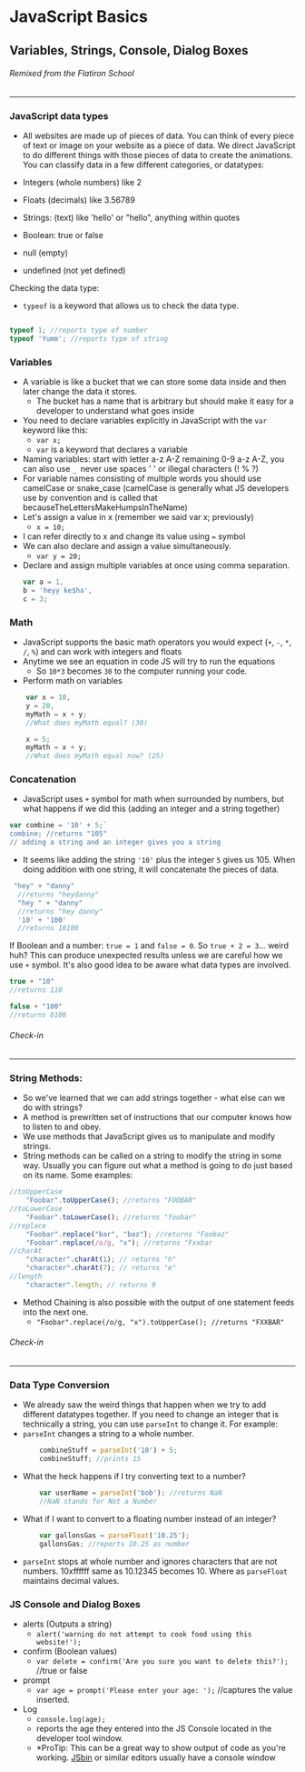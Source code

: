 # JavaScript Basics
## Variables, Strings, Console, Dialog Boxes
###### Remixed from the Flatiron School
---
### JavaScript data types

+ All websites are made up of pieces of data. You can think of every piece of text or image on your website as a piece of data. We direct JavaScript to do different things with those pieces of data to create the animations. You can classify data in a few different categories, or datatypes:

+ Integers (whole numbers) like 2
+ Floats (decimals) like 3.56789
+ Strings: (text) like 'hello' or "hello", anything within quotes
+ Boolean: true or false
+ null (empty)
+ undefined (not yet defined)

Checking the data type:
+ `typeof` is a keyword that allows us to check the data type.
```js

typeof 1; //reports type of number 
typeof 'Yumm'; //reports type of string
```

### Variables

+ A variable is like a bucket that we can store some data inside and then later change the data it stores.
	+ The bucket has a name that is arbitrary but should make it easy for a developer to understand what goes inside
+ You need to declare variables explicitly in JavaScript with the `var` keyword like this:
	+ `var x;` 
	+ `var` is a keyword that declares a variable
+ Naming variables: start with letter a-z A-Z remaining 0-9 a-z A-Z, you can also use `_ `never use spaces ' ' or illegal characters (! % ?)
+ For variable names consisting of multiple words you should use camelCase or snake_case (camelCase is generally what JS developers use by convention and is called that becauseTheLettersMakeHumpsInTheName)
+ Let's assign a value in x (remember we said var x; previously)
	+ `x = 10;`
+ I can refer directly to x and change its value using `=` symbol
+ We can also declare and assign a value simultaneously.
	+ `var y = 20;`
+ Declare and assign multiple variables at once using comma separation.
	```js
	var a = 1,
	b = 'heyy ke$ha', 
	c = 3;
	```

### Math

+ JavaScript supports the basic math operators you would expect (`+`, `-`, `*`, `/`, `%`) and can work with integers and floats
+ Anytime we see an equation in code JS will try to run the equations
	+ So `10*3` becomes `30` to the computer running your code.  
+ Perform math on variables
```js
	var x = 10, 
	y = 20,
	myMath = x + y;
	//What does myMath equal? (30)

	x = 5;
	myMath = x + y;
	//What does myMath equal now? (25)
```

### Concatenation

+ JavaScript uses `+` symbol for math when surrounded by numbers, but what happens if we did this (adding an integer and a string together)
```js
var combine = '10' + 5;` 
combine; //returns "105"
// adding a string and an integer gives you a string
```

+ It seems like adding the string `'10'` plus the integer `5` gives us 105. When doing addition with one string, it will concatenate the pieces of data. 
```js
 "hey" + "danny"
  //returns "heydanny"
  "hey " + "danny"
  //returns "hey danny"
  '10' + '100'
  //returns 10100
```

If Boolean and a number: `true = 1` and `false = 0`. So `true + 2 = 3`… weird huh? This can produce unexpected results unless we are careful how we use `+` symbol. It's also good idea to be aware what data types are involved.

```js
true + "10"
//returns 110

false + "100"
//returns 0100
```

###### Check-in
---

### String Methods:
+ So we've learned that we can add strings together - what else can we do with strings?
+ A method is prewritten set of instructions that our computer knows how to listen to and obey. 
+ We use methods that JavaScript gives us to manipulate and modify strings.
+ String methods can be called on a string to modify the string in some way. Usually you can figure out what a method is going to do just based on its name. Some examples:
```js
//toUpperCase
	"Foobar".toUpperCase(); //returns "FOOBAR"
//toLowerCase
	"Foobar".toLowerCase(); //returns "foobar"
//replace
	"Foobar".replace("bar", "baz"); //returns "Foobaz"
	"Foobar".replace(/o/g, "x"); //returns "Fxxbar
//charAt
	"character".charAt(1); // returns "h"
	"character".charAt(7); // returns "e"
//length
	"character".length; // returns 9
```
+ Method Chaining is also possible with the output of one statement feeds into the next one.
	+ `"Foobar".replace(/o/g, "x").toUpperCase(); //returns "FXXBAR"`

###### Check-in
---

### Data Type Conversion
+ We already saw the weird things that happen when we try to add different datatypes together. If you need to change an integer that is technically a string, you can use `parseInt` to change it.  For example:
+ `parseInt` changes a string to a whole number.
	```js
		combineStuff = parseInt('10') + 5;
		combineStuff; //prints 15
	```
+ What the heck happens if I try converting text to a number?
	```js
		var userName = parseInt('bob'); //returns NaN
		//NaN stands for Not a Number
	```
+ What if I want to convert to a floating number instead of an integer?
	```js
		var gallonsGas = parseFloat('10.25');
		gallonsGas; //reports 10.25 as number
	```
+ `parseInt` stops at whole number and ignores characters that are not numbers. 10xffffff same as 10.12345 becomes 10. Where as `parseFloat` maintains decimal values.

### JS Console and Dialog Boxes
+ alerts (Outputs a string)
	+ `alert('warning do not attempt to cook food using this website!');`
+ confirm (Boolean values)
	+ `var delete = confirm('Are you sure you want to delete this?');` //true or false
+ prompt
	+ `var age = prompt('Please enter your age: ');` //captures the value inserted.
+ Log
	+ `console.log(age);` 
	+ reports the age they entered into the JS Console located in the developer tool window.
	+ *ProTip: This can be a great way to show output of code as you're working. [JSbin](http://jsbin.com/?js,console) or similar editors usually have a console window
